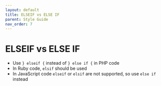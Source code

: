 ```yaml
---
layout: default
title: ELSEIF vs ELSE IF
parent: Style Guide
nav_order: 7
---
```


# ELSEIF vs ELSE IF

- Use `} elseif {` instead of `} else if {` in PHP code
- In Ruby code, `elsif` should be used
- In JavaScript code `elseif` or `elsif` are not supported, so use `else if` instead

